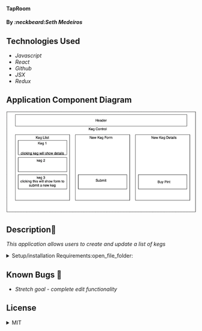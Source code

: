 #### TapRoom

#### By _**:neckbeard:Seth Medeiros**_

## Technologies Used

* _Javascript_
* _React_
* _Github_
* _JSX_
* _Redux_

## Application Component Diagram
![ScreenShot](/ComponentTree.png)
## Description:memo:

_This application allows users to create and update a list of kegs_

<details>
  <summary>Setup/installation Requirements:open_file_folder:</summary>
  
  
## Setup and Use

### Prerequisites
* [Node](https://nodejs.org/en/)
* A text editor like [VS Code](https://code.visualstudio.com/)

### Installation
1. Clone the repository: `$ git clone https://github.com/account/tap-room`
2. Navigate to the `beer/` directory on your computer
3. Open with your preferred text editor to view the code base
4. To start a development server and view the project in the browser:
    * Navigate to `tap-room/` in your command line
    * Finally, run the command `npm run start` to start a development server
</details>


## Known Bugs :bug:

* _Stretch goal - complete edit functionality_

## License

<details>
  <summary>MIT</summary>
Copyright <2021> <Seth Medeiros>

Permission is hereby granted, free of charge, to any person obtaining a copy of this software and associated documentation files (the "Software"), to deal in the Software without restriction, including without limitation the rights to use, copy, modify, merge, publish, distribute, sublicense, and/or sell copies of the Software, and to permit persons to whom the Software is furnished to do so, subject to the following conditions:

The above copyright notice and this permission notice shall be included in all copies or substantial portions of the Software.

THE SOFTWARE IS PROVIDED "AS IS", WITHOUT WARRANTY OF ANY KIND, EXPRESS OR IMPLIED, INCLUDING BUT NOT LIMITED TO THE WARRANTIES OF MERCHANTABILITY, FITNESS FOR A PARTICULAR PURPOSE AND NONINFRINGEMENT. IN NO EVENT SHALL THE AUTHORS OR COPYRIGHT HOLDERS BE LIABLE FOR ANY CLAIM, DAMAGES OR OTHER LIABILITY, WHETHER IN AN ACTION OF CONTRACT, TORT OR OTHERWISE, ARISING FROM, OUT OF OR IN CONNECTION WITH THE SOFTWARE OR THE USE OR OTHER DEALINGS IN THE SOFTWARE.
</details>


